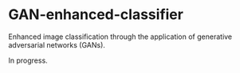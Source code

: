 # GAN-enhanced-classifier
Enhanced image classification through the application of generative adversarial networks (GANs).

In progress.
